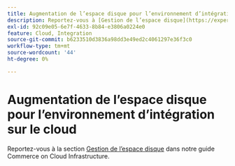 ```yaml
---
title: Augmentation de l’espace disque pour l’environnement d’intégration sur le cloud
description: Reportez-vous à [Gestion de l’espace disque](https://experienceleague.adobe.com/en/docs/commerce-cloud-service/user-guide/develop/storage/manage-disk-space) dans notre guide Commerce on Cloud Infrastructure.
exl-id: 92c09e05-6e7f-4633-8b84-e3806a0224e0
feature: Cloud, Integration
source-git-commit: b6233510d3836a98dd3e49ed2c4061297e36f3c0
workflow-type: tm+mt
source-wordcount: '44'
ht-degree: 0%

---
```


# Augmentation de l’espace disque pour l’environnement d’intégration sur le cloud

Reportez-vous à la section [Gestion de l’espace disque](https://experienceleague.adobe.com/en/docs/commerce-cloud-service/user-guide/develop/storage/manage-disk-space) dans notre guide Commerce on Cloud Infrastructure.
